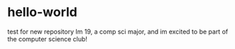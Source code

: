 # hello-world
test for new repository 
Im 19, a comp sci major, and im excited to be part of the computer science club!
